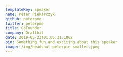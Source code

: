 ```yaml
---
templateKey: speaker
name: Peter Piekarczyk
github: peterpme
twitter: peterpme
title: CoFounder
company: Draftbit
date: 2019-05-23T01:05:31.106Z
bio: Something fun and exciting about this speaker
image: /img/headshot-peterpie-smaller.jpeg
---
```


